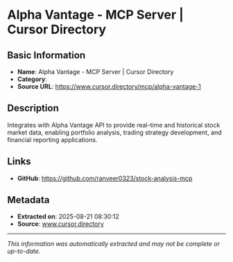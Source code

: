 # Alpha Vantage - MCP Server | Cursor Directory

## Basic Information
- **Name**: Alpha Vantage - MCP Server | Cursor Directory
- **Category**: 
- **Source URL**: https://www.cursor.directory/mcp/alpha-vantage-1

## Description
Integrates with Alpha Vantage API to provide real-time and historical stock market data, enabling portfolio analysis, trading strategy development, and financial reporting applications.

## Links
- **GitHub**: https://github.com/ranveer0323/stock-analysis-mcp
## Metadata
- **Extracted on**: 2025-08-21 08:30:12
- **Source**: www.cursor.directory

---
*This information was automatically extracted and may not be complete or up-to-date.*
